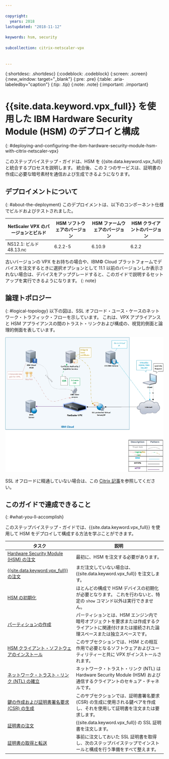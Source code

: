 ```yaml
---

copyright:
  years: 2018
lastupdated: "2018-11-12"

keywords: hsm, security

subcollection: citrix-netscaler-vpx


---
```


{:shortdesc: .shortdesc}
{:codeblock: .codeblock}
{:screen: .screen}
{:new_window: target="_blank"}
{:pre: .pre}
{:table: .aria-labeledby="caption"}
{:tip: .tip}
{:note: .note}
{:important: .important}

# {{site.data.keyword.vpx_full}} を使用した IBM Hardware Security Module (HSM) のデプロイと構成
{: #deploying-and-configuring-the-ibm-hardware-security-module-hsm-with-citrix-netscaler-vpx}

このステップバイステップ・ガイドは、HSM を {{site.data.keyword.vpx_full}} と統合するプロセスを説明します。 統合後、この 2 つのサービスは、証明書の作成に必要な暗号素材を通信および生成できるようになります。

## デプロイメントについて
{: #about-the-deployment}
このデプロイメントは、以下のコンポーネント仕様でビルドおよびテストされました。

| NetScaler VPX のバージョンとビルド	| HSM ソフトウェアのバージョン | HSM ファームウェアのバージョン | HSM クライアントのバージョン |
| ------------- | ------------- | ------------- | ------------- |
| NS12.1: ビルド 48.13.nc | 6.2.2-5 | 6.10.9 | 6.2.2 |

古いバージョンの VPX をお持ちの場合や、IBM© Cloud プラットフォームでデバイスを注文するときに選択オプションとして 11.1 以前のバージョンしか表示されない場合は、デバイスをアップグレードすると、このガイドで説明するセットアップを実行できるようになります。
{: note}

## 論理トポロジー
{: #logical-topology}
以下の図は、SSL オフロード・ユース・ケースのネットワーク・トラフィック・フローを示しています。 これは、VPX アプライアンスと HSM アプライアンスの間のトラスト・リンクおよび構成の、視覚的側面と論理的側面を表しています。

<img src="images/network-flows-logical-topology.jpg" alt="図面" style="width: 700px;"/>

SSL オフロードに精通していない場合は、この [Citrix 記事](https://docs.citrix.com/en-us/netscaler/12-1/ssl.html)を参照してください。

## このガイドで達成できること

{: #what-you-ll-accomplish}

このステップバイステップ・ガイドでは、{{site.data.keyword.vpx_full}} を使用して HSM をデプロイして構成する方法を学ぶことができます。

タスク  | 説明
------------- | -------------
[Hardware Security Module (HSM) の注文](/docs/infrastructure/citrix-netscaler-vpx?topic=citrix-netscaler-vpx-order-the-ibm-hardware-security-module-hsm-) | 最初に、HSM を注文する必要があります。
[{{site.data.keyword.vpx_full}} の注文](/docs/infrastructure/citrix-netscaler-vpx?topic=citrix-netscaler-vpx-order-a-citrix-netscaler-vpx) | まだ注文していない場合は、{{site.data.keyword.vpx_full}} を注文します。
[HSM の初期化](/docs/infrastructure/citrix-netscaler-vpx?topic=citrix-netscaler-vpx-initialize-ibm-hardware-security-module-hsm-) | ほとんどの構成で HSM デバイスの初期化が必要となります。 これを行わないと、特定の `show` コマンド以外は実行できません。
[パーティションの作成](/docs/infrastructure/citrix-netscaler-vpx?topic=citrix-netscaler-vpx-create-a-partition) | パーティションとは、HSM エンジン内で暗号オブジェクトを要求または作成するクライアントに関連付けまたは接続された論理スペースまたは独立スペースです。
[HSM クライアント・ソフトウェアのインストール](/docs/infrastructure/citrix-netscaler-vpx?topic=citrix-netscaler-vpx-install-the-ibm-hardware-security-module-hsm-client-software) | このサブセクションでは、HSM との相互作用で必要となるソフトウェアおよびユーティリティーと共に VPX がインストールされます。 |
[ネットワーク・トラスト・リンク (NTL) の確立](/docs/infrastructure/citrix-netscaler-vpx?topic=citrix-netscaler-vpx-establish-a-network-trust-link-ntl-) | ネットワーク・トラスト・リンク (NTL) は Hardware Security Module (HSM) および通信するクライアントのセキュア・チャネルです。 |
[鍵の作成および証明書署名要求 (CSR) の生成](/docs/infrastructure/citrix-netscaler-vpx?topic=citrix-netscaler-vpx-create-keys-and-generate-the-certificate-signing-request-csr-) | このサブセクションでは、証明書署名要求 (CSR) の生成に使用される鍵ペアを作成し、それを使用して証明書を注文または要求します。 |
[証明書の注文](/docs/infrastructure/citrix-netscaler-vpx?topic=citrix-netscaler-vpx-order-an-ssl-certificate) | {{site.data.keyword.vpx_full}} の SSL 証明書を注文します。
[証明書の取得と転送](/docs/infrastructure/citrix-netscaler-vpx?topic=citrix-netscaler-vpx-retrieve-and-transfer-the-certificate) | 事前に注文しておいた SSL 証明書を取得し、次のステップバイステップでインストールと構成を行う準備をすべて整えます。 
